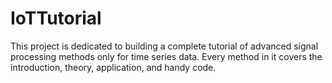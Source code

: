 # IoTTutorial
This project is dedicated to building a complete tutorial of advanced signal processing methods only for time series data. Every method in it covers the introduction, theory, application, and handy code.
